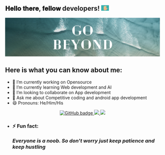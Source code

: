 <h2> 𝐇𝐞𝐥𝐥𝐨 𝐭𝐡𝐞𝐫𝐞, 𝐟𝐞𝐥𝐥𝐨𝐰 developers! <img src="images and gif/hi1.gif" width="25px"></h2>

![]( GoBeyond.png )

## Here is what you can know about me:

* 🔭 I’m currently working on Opensource
* 🌱 I’m currently learning Web development and AI
* 👯 I’m looking to collaborate on App development
* 💬 Ask me about Competitive coding and android app development
* 😄 Pronouns: He/Him/His

<p align="center">
  <a href="https://github.com/ayushtamra">
    <img src="https://img.shields.io/badge/GitHub-100000?style=for-the-badge&logo=github&logoColor=white" alt="GitHub badge" />
  </a>
  <a href="http://twitter.com/ayush_tamra">
    <img src="https://img.shields.io/badge/Twitter-1DA1F2?style=for-the-badge&logo=twitter&logoColor=white" />
  </a>
  <a href="https://www.linkedin.com/in/ayush-tamra-1058531b2/">
    <img src="https://img.shields.io/badge/LinkedIn-0077B5?style=for-the-badge&logo=linkedin&logoColor=white" />
  </a>
</p>

* ### ⚡ Fun fact: 
    ### *Everyone is a noob. So don't worry just keep patience and keep hustling*